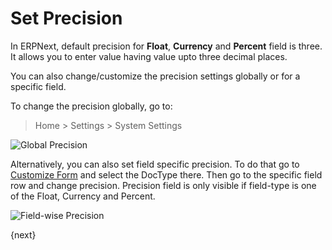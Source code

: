 <!-- add-breadcrumbs -->
# Set Precision

In ERPNext, default precision for **Float**, **Currency** and **Percent** field is three. It allows you to enter value having value upto three decimal places.

You can also change/customize the precision settings globally or for a specific field.

To change the precision globally, go to:

> Home > Settings > System Settings

<img alt="Global Precision" class="screenshot" src="{{docs_base_url}}/v13/assets/img/customize/customize-set-precision.png">

Alternatively, you can also set field specific precision. To do that go to [Customize Form](/docs/v13/user/manual/en/customize-erpnext/customize-form)  and select the DocType there. Then go to the specific field row and change precision. Precision field is only visible if field-type is one of the Float, Currency and Percent.

<img alt="Field-wise Precision" class="screenshot" src="{{docs_base_url}}/v13/assets/img/customize/customize-set-precision-1.png">

{next}


<!-- markdown -->
